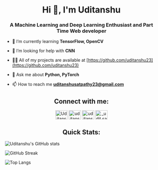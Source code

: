 

<!--
### Hi there 👋, I'm Uditanshu
**uditanshu23/uditanshu23** is a ✨ _special_ ✨ repository because its `README.md` (this file) appears on your GitHub profile.

Here are some ideas to get you started:

-  ...
-  ...
- 👯 I’m looking to collaborate on ...
- ...
-  ...
-  ...
- 😄 Pronouns: ...
- ⚡ Fun fact: ...
-->


<h1 align="center">Hi 👋, I'm Uditanshu</h1>
<h3 align="center"> A Machine Learning and Deep Learning Enthusiast and Part Time Web developer</h3>

<!-- - 🔭 I’m currently working on [Customer Segmentation Model](https://github.com/CYBORG-NIT-ROURKELA/customer-segmentation.git) -->

- 🌱 I’m currently learning **TensorFlow, OpenCV**

- 🤝 I’m looking for help with **CNN**

- 👨‍💻 All of my projects are available at [https://github.com/uditanshu23](https://github.com/uditanshu23)

- 💬 Ask me about **Python, PyTorch**

- 📫 How to reach me **uditanshusatpathy23@gmail.com**

<h2 align="center">Connect with me:</h2>
<p align="center">
<a href="https://twitter.com/UditanshuS23" target="_blank"><img align="center" src="https://raw.githubusercontent.com/rahuldkjain/github-profile-readme-generator/master/src/images/icons/Social/twitter.svg" alt="UditanshuS23" height="30" width="40" /></a>
<a href="https://www.linkedin.com/in/uditanshu-satpathy-90a10917b/" target="_blank"><img align="center" src="https://raw.githubusercontent.com/rahuldkjain/github-profile-readme-generator/master/src/images/icons/Social/linked-in-alt.svg" alt="uditanshu-satpathy-90a10917b" height="30" width="40" /></a>
<a href="https://www.facebook.com/uditanshu.satpathy" target="_blank"><img align="center" src="https://raw.githubusercontent.com/rahuldkjain/github-profile-readme-generator/master/src/images/icons/Social/facebook.svg" alt="uditanshu.satpathy" height="30" width="40" /></a>
<a href="https://www.instagram.com/_udit.sat_/" target="_blank"><img align="center" src="https://raw.githubusercontent.com/rahuldkjain/github-profile-readme-generator/master/src/images/icons/Social/instagram.svg" alt="_udit.sat_" height="30" width="40" /></a>

</p>

<h2 align="center">Quick Stats:</h2>

![Uditanshu's GitHub stats](https://github-readme-stats.vercel.app/api?username=uditanshu23&show_icons=true&theme=react)

![GitHub Streak](https://github-readme-streak-stats.herokuapp.com/?user=uditanshu23&theme=react)

![Top Langs](https://github-readme-stats.vercel.app/api/top-langs/?username=uditanshu23&layout=compact&theme=react&langs_count=6)

